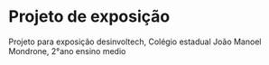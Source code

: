 <h1>Projeto de exposição</h1>

<p>Projeto para exposição desinvoltech, Colégio estadual João Manoel Mondrone, 2°ano ensino medio</p>
